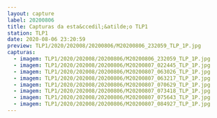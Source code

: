 ```yaml
---
layout: capture
label: 20200806
title: Capturas da esta&ccedil;&atilde;o TLP1
station: TLP1
date: 2020-08-06 23:20:59
preview: TLP1/2020/202008/20200806/M20200806_232059_TLP_1P.jpg
capturas:
  - imagem: TLP1/2020/202008/20200806/M20200806_232059_TLP_1P.jpg
  - imagem: TLP1/2020/202008/20200806/M20200807_022445_TLP_1P.jpg
  - imagem: TLP1/2020/202008/20200806/M20200807_063026_TLP_1P.jpg
  - imagem: TLP1/2020/202008/20200806/M20200807_063217_TLP_1P.jpg
  - imagem: TLP1/2020/202008/20200806/M20200807_070629_TLP_1P.jpg
  - imagem: TLP1/2020/202008/20200806/M20200807_073418_TLP_1P.jpg
  - imagem: TLP1/2020/202008/20200806/M20200807_075643_TLP_1P.jpg
  - imagem: TLP1/2020/202008/20200806/M20200807_084927_TLP_1P.jpg
---
```

